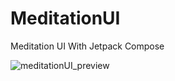 # MeditationUI
Meditation UI With Jetpack Compose

![meditationUI_preview](https://user-images.githubusercontent.com/85354530/158014206-c3d0ba32-3042-4cae-b2d6-ffdbef912258.jpg)
